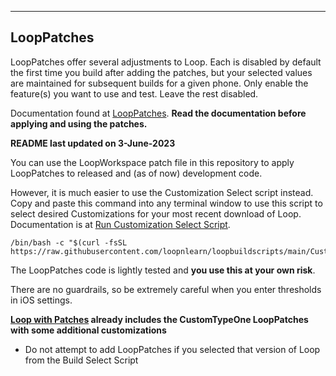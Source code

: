***
## LoopPatches

LoopPatches offer several adjustments to Loop. Each is disabled by default the first time you build after adding the patches, but your selected values are maintained for subsequent builds for a given phone. Only enable the feature(s) you want to use and test. Leave the rest disabled.

Documentation found at [LoopPatches](https://www.loopandlearn.org/custom-type-one-loop-patches/). **Read the documentation before applying and using the patches.**

**README last updated on 3-June-2023**

You can use the LoopWorkspace patch file in this repository to apply LoopPatches to released and (as of now) development code.

However, it is much easier to use the Customization Select script instead. Copy and paste this command into any terminal window to use this script to select desired Customizations for your most recent download of Loop. Documentation is at [Run Customization Select Script](https://www.loopandlearn.org/build-select/#utilities-custom).

```
/bin/bash -c "$(curl -fsSL https://raw.githubusercontent.com/loopnlearn/loopbuildscripts/main/CustomizationSelect.sh)"
```

The LoopPatches code is lightly tested and **you use this at your own risk**.

There are no guardrails, so be extremely careful when you enter thresholds in iOS settings.

**[Loop with Patches](https://www.loopandlearn.org/main-lnl-patches/) already includes the CustomTypeOne LoopPatches with some additional customizations**

* Do not attempt to add LoopPatches if you selected that version of Loop from the Build Select Script

